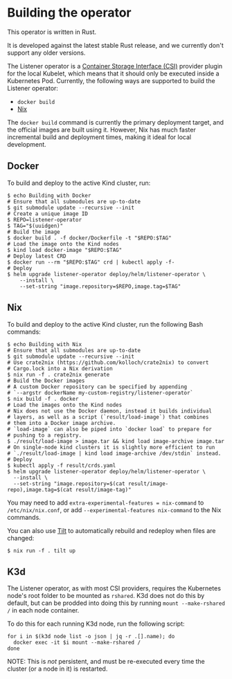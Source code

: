 # Building the operator

This operator is written in Rust.

It is developed against the latest stable Rust release, and we currently don't support any older versions.

The Listener operator is a [Container Storage Interface (CSI)](https://github.com/container-storage-interface/spec/blob/master/spec.md) provider plugin
for the local Kubelet, which means that it should only be executed inside a Kubernetes Pod. Currently, the following ways are supported to build the Listener operator:

* `docker build`
* [Nix](https://nixos.org/)

The `docker build` command is currently the primary deployment target, and the official images are built
using it. However, Nix has much faster incremental build and deployment times, making it ideal for local development.

## Docker

To build and deploy to the active Kind cluster, run:

```shell
$ echo Building with Docker
# Ensure that all submodules are up-to-date
$ git submodule update --recursive --init
# Create a unique image ID
$ REPO=listener-operator
$ TAG="$(uuidgen)"
# Build the image
$ docker build . -f docker/Dockerfile -t "$REPO:$TAG"
# Load the image onto the Kind nodes
$ kind load docker-image "$REPO:$TAG"
# Deploy latest CRD
$ docker run --rm "$REPO:$TAG" crd | kubectl apply -f-
# Deploy
$ helm upgrade listener-operator deploy/helm/listener-operator \
    --install \
    --set-string "image.repository=$REPO,image.tag=$TAG"
```

## Nix

To build and deploy to the active Kind cluster, run the following Bash commands:

```shell
$ echo Building with Nix
# Ensure that all submodules are up-to-date
$ git submodule update --recursive --init
# Use crate2nix (https://github.com/kolloch/crate2nix) to convert
# Cargo.lock into a Nix derivation
$ nix run -f . crate2nix generate
# Build the Docker images
# A custom Docker repository can be specified by appending
# `--argstr dockerName my-custom-registry/listener-operator`
$ nix build -f . docker
# Load the images onto the Kind nodes
# Nix does not use the Docker daemon, instead it builds individual
# layers, as well as a script (`result/load-image`) that combines
# them into a Docker image archive.
# `load-image` can also be piped into `docker load` to prepare for
# pushing to a registry.
$ ./result/load-image > image.tar && kind load image-archive image.tar
# On single-node kind clusters it is slightly more efficient to run
# `./result/load-image | kind load image-archive /dev/stdin` instead.
# Deploy
$ kubectl apply -f result/crds.yaml
$ helm upgrade listener-operator deploy/helm/listener-operator \
  --install \
  --set-string "image.repository=$(cat result/image-repo),image.tag=$(cat result/image-tag)"
```

You may need to add `extra-experimental-features = nix-command` to `/etc/nix/nix.conf`, or add `--experimental-features nix-command` to the Nix commands.

You can also use [Tilt](https://tilt.dev/) to automatically rebuild and redeploy when files are changed:

```shell
$ nix run -f . tilt up
```

## K3d

The Listener operator, as with most CSI providers, requires the Kubernetes node's root folder to be mounted as `rshared`. K3d does not do this by default,
but can be prodded into doing this by running `mount --make-rshared /` in each node container.

To do this for each running K3d node, run the following script:

```shell
for i in $(k3d node list -o json | jq -r .[].name); do
  docker exec -it $i mount --make-rshared /
done
```

NOTE: This is _not_ persistent, and must be re-executed every time the cluster (or a node in it) is restarted.
